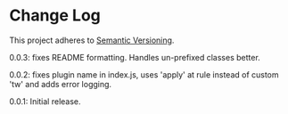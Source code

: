 # Change Log

This project adheres to [Semantic Versioning](http://semver.org/).

0.0.3: fixes README formatting. Handles un-prefixed classes better.

0.0.2: fixes plugin name in index.js, uses 'apply' at rule instead of custom 'tw' and adds error logging.

0.0.1: Initial release.
